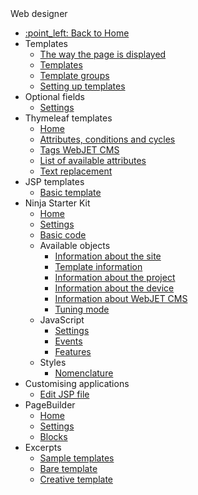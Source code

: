 <div class="sidebar-section">Web designer</div>

- [:point\_left: Back to Home](/?back)
- Templates
	- [The way the page is displayed](/frontend/templates/README.md)
	- [Templates](/frontend/templates/templates.md)
	- [Template groups](/frontend/templates/template-groups.md)
	- [Setting up templates](/frontend/setup/README.md)
- Optional fields
	- [Settings](/frontend/webpages/customfields/README.md)
- Thymeleaf templates
	- [Home](/frontend/thymeleaf/README.md)
	- [Attributes, conditions and cycles](/frontend/thymeleaf/statements.md)
	- [Tags WebJET CMS](/frontend/thymeleaf/tags.md)
	- [List of available attributes](/frontend/thymeleaf/webjet-objects.md)
	- [Text replacement](/frontend/thymeleaf/text-replaces.md)
- JSP templates
	- [Basic template](/frontend/jsp/README.md)
- Ninja Starter Kit
	- [Home](/frontend/ninja-starter-kit/README.md)
	- [Settings](/frontend/ninja-starter-kit/temp-group/README.md)
	- [Basic code](/frontend/ninja-starter-kit/ninja-bp/README.md)
	- Available objects
		- [Information about the site](/frontend/ninja-starter-kit/ninja-jv/page/README.md)
		- [Template information](/frontend/ninja-starter-kit/ninja-jv/temp/README.md)
		- [Information about the project](/frontend/ninja-starter-kit/ninja-jv/temp-group/README.md)
		- [Information about the device](/frontend/ninja-starter-kit/ninja-jv/user-agent/README.md)
		- [Information about WebJET CMS](/frontend/ninja-starter-kit/ninja-jv/webjet/README.md)
		- [Tuning mode](/frontend/ninja-starter-kit/ninja-jv/debug/README.md)
	- JavaScript
		- [Settings](/frontend/ninja-starter-kit/ninja-js/settings/README.md)
		- [Events](/frontend/ninja-starter-kit/ninja-js/events/README.md)
		- [Features](/frontend/ninja-starter-kit/ninja-js/functions/README.md)
	- Styles
		- [Nomenclature](/frontend/ninja-starter-kit/ninja-cs/naming/README.md)
- Customising applications
	- [Edit JSP file](/frontend/customize-apps/README.md)
- PageBuilder
	- [Home](/frontend/page-builder/README.md)
	- [Settings](/frontend/page-builder/settings.md)
	- [Blocks](/frontend/page-builder/blocks.md)
- Excerpts
	- [Sample templates](/frontend/examples/README.md)
	- [Bare template](/frontend/examples/template-bare/README.md)
	- [Creative template](/frontend/examples/templates-creative/README.md)
